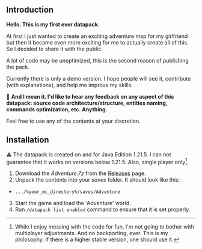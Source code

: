 ## Introduction

**Hello. This is my first ever datapack.**

At first I just wanted to create an exciting adventure map for my girlfriend but then it became even more exciting for me to actually create all of this.
So I decided to share it with the public.

A lot of code may be unoptimized, this is the second reason of publishing the pack.

Currently there is only a demo version. I hope people will see it, contribute (with explanations), and help me improve my skills.

:pushpin: **And I mean it. I'd like to hear any feedback on any aspect of this datapack: source code architecture/structure, entities naming, commands optimization, etc. Anything.**

Feel free to use any of the contents at your discretion.

## Installation

:warning: The datapack is created on and for Java Edition 1.21.5. I can not guarantee that it works on versions below 1.21.5. Also, single player only[^1].

1. Download the _Adventure.7z_ from the [Releases](https://github.com/bl1te/MCJ-datapack-attempt/releases) page.
2. Unpack the contents into your _saves_ folder. It should look like this:

- `.../%your_mc_directory%/saves/Adventure`

3. Start the game and load the 'Adventure' world.
4. Run `/datapack list enabled` command to ensure that it is set properly.

[^1]: While I enjoy messing with the code for fun, I'm not going to bother with multiplayer adjustments. And no backporting, ever. This is my philosophy: If there is a higher stable version, one should use it.
